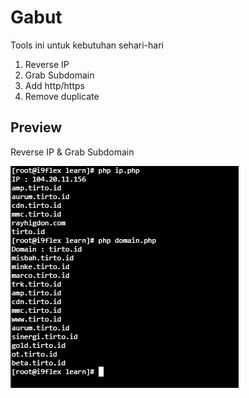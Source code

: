 # Gabut
 
Tools ini untuk kebutuhan sehari-hari

1. Reverse IP
2. Grab Subdomain
3. Add http/https
4. Remove duplicate

## Preview
Reverse IP & Grab Subdomain

![preview](https://raw.githubusercontent.com/0dayherman/Gabut/master/gabut.png)
